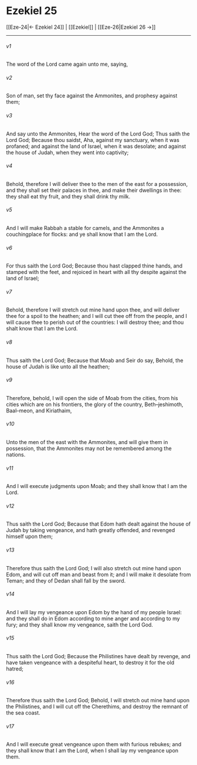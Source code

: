 # Ezekiel 25

[[Eze-24|← Ezekiel 24]] | [[Ezekiel]] | [[Eze-26|Ezekiel 26 →]]
***

###### v1
The word of the Lord came again unto me, saying,
###### v2
Son of man, set thy face against the Ammonites, and prophesy against them;
###### v3
And say unto the Ammonites, Hear the word of the Lord God; Thus saith the Lord God; Because thou saidst, Aha, against my sanctuary, when it was profaned; and against the land of Israel, when it was desolate; and against the house of Judah, when they went into captivity;
###### v4
Behold, therefore I will deliver thee to the men of the east for a possession, and they shall set their palaces in thee, and make their dwellings in thee: they shall eat thy fruit, and they shall drink thy milk.
###### v5
And I will make Rabbah a stable for camels, and the Ammonites a couchingplace for flocks: and ye shall know that I am the Lord.
###### v6
For thus saith the Lord God; Because thou hast clapped thine hands, and stamped with the feet, and rejoiced in heart with all thy despite against the land of Israel;
###### v7
Behold, therefore I will stretch out mine hand upon thee, and will deliver thee for a spoil to the heathen; and I will cut thee off from the people, and I will cause thee to perish out of the countries: I will destroy thee; and thou shalt know that I am the Lord.
###### v8
Thus saith the Lord God; Because that Moab and Seir do say, Behold, the house of Judah is like unto all the heathen;
###### v9
Therefore, behold, I will open the side of Moab from the cities, from his cities which are on his frontiers, the glory of the country, Beth–jeshimoth, Baal–meon, and Kiriathaim,
###### v10
Unto the men of the east with the Ammonites, and will give them in possession, that the Ammonites may not be remembered among the nations.
###### v11
And I will execute judgments upon Moab; and they shall know that I am the Lord.
###### v12
Thus saith the Lord God; Because that Edom hath dealt against the house of Judah by taking vengeance, and hath greatly offended, and revenged himself upon them;
###### v13
Therefore thus saith the Lord God; I will also stretch out mine hand upon Edom, and will cut off man and beast from it; and I will make it desolate from Teman; and they of Dedan shall fall by the sword.
###### v14
And I will lay my vengeance upon Edom by the hand of my people Israel: and they shall do in Edom according to mine anger and according to my fury; and they shall know my vengeance, saith the Lord God.
###### v15
Thus saith the Lord God; Because the Philistines have dealt by revenge, and have taken vengeance with a despiteful heart, to destroy it for the old hatred;
###### v16
Therefore thus saith the Lord God; Behold, I will stretch out mine hand upon the Philistines, and I will cut off the Cherethims, and destroy the remnant of the sea coast.
###### v17
And I will execute great vengeance upon them with furious rebukes; and they shall know that I am the Lord, when I shall lay my vengeance upon them. 
